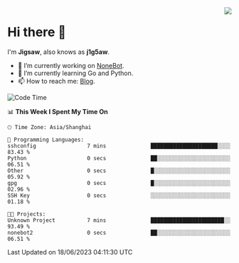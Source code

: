 <a href="#">
  <img align="right" src="https://github-readme-stats.vercel.app/api?username=j1g5awi&count_private=true&show_icons=true&title_color=80070B&text_color=B3B3B3&bg_color=212121&icon_color=80070B" />
</a>

# Hi there 👋

I'm **Jigsaw**, also knows as **j1g5aw**.

- 🔭 I’m currently working on [NoneBot](https://github.com/nonebot).
- 🌱 I’m currently learning Go and Python.
- 📫 How to reach me: [Blog](https://blog.maddestroyer.xyz/).

<!--START_SECTION:waka-->
![Code Time](http://img.shields.io/badge/Code%20Time-1%2C128%20hrs%2011%20mins-blue)

📊 **This Week I Spent My Time On** 

```text
🕑︎ Time Zone: Asia/Shanghai

💬 Programming Languages: 
sshconfig                7 mins              █████████████████████░░░░   83.43 % 
Python                   0 secs              ██░░░░░░░░░░░░░░░░░░░░░░░   06.51 % 
Other                    0 secs              █░░░░░░░░░░░░░░░░░░░░░░░░   05.92 % 
gpg                      0 secs              █░░░░░░░░░░░░░░░░░░░░░░░░   02.96 % 
SSH Key                  0 secs              ░░░░░░░░░░░░░░░░░░░░░░░░░   01.18 % 

🐱‍💻 Projects: 
Unknown Project          7 mins              ███████████████████████░░   93.49 % 
nonebot2                 0 secs              ██░░░░░░░░░░░░░░░░░░░░░░░   06.51 % 
```


 Last Updated on 18/06/2023 04:11:30 UTC
<!--END_SECTION:waka-->
